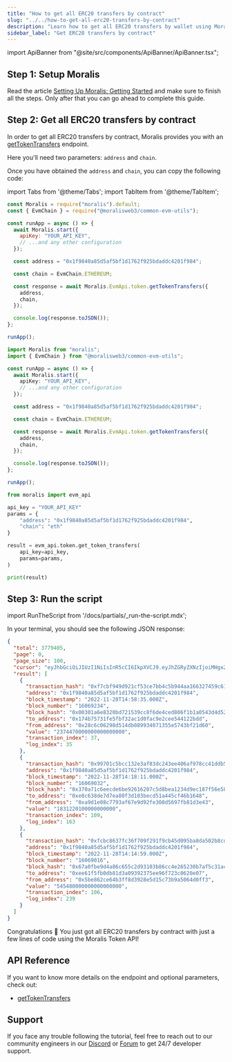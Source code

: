 ```yaml
---
title: "How to get all ERC20 transfers by contract"
slug: "../../how-to-get-all-erc20-transfers-by-contract"
description: "Learn how to get all ERC20 transfers by wallet using Moralis Token API."
sidebar_label: "Get ERC20 transfers by contract"
---
```


import ApiBanner from "@site/src/components/ApiBanner/ApiBanner.tsx";



## Step 1: Setup Moralis

Read the article [Setting Up Moralis: Getting Started](/web3-data-api/evm/get-your-api-key) and make sure to finish all the steps. Only after that you can go ahead to complete this guide.

## Step 2: Get all ERC20 transfers by contract

In order to get all ERC20 transfers by contract, Moralis provides you with an [getTokenTransfers](/web3-data-api/evm/reference/get-token-transfers) endpoint.

Here you'll need two parameters: `address` and `chain`.

Once you have obtained the `address` and `chain`, you can copy the following code:

import Tabs from '@theme/Tabs';
import TabItem from '@theme/TabItem';

<Tabs groupId="programming-language">
  <TabItem value="javascript" label="index.js (JavaScript)" default>

```javascript index.js
const Moralis = require("moralis").default;
const { EvmChain } = require("@moralisweb3/common-evm-utils");

const runApp = async () => {
  await Moralis.start({
    apiKey: "YOUR_API_KEY",
    // ...and any other configuration
  });

  const address = "0x1f9840a85d5af5bf1d1762f925bdaddc4201f984";

  const chain = EvmChain.ETHEREUM;

  const response = await Moralis.EvmApi.token.getTokenTransfers({
    address,
    chain,
  });

  console.log(response.toJSON());
};

runApp();
```

</TabItem>
<TabItem value="typescript" label="index.ts (TypeScript)">

```typescript index.ts
import Moralis from "moralis";
import { EvmChain } from "@moralisweb3/common-evm-utils";

const runApp = async () => {
  await Moralis.start({
    apiKey: "YOUR_API_KEY",
    // ...and any other configuration
  });

  const address = "0x1f9840a85d5af5bf1d1762f925bdaddc4201f984";

  const chain = EvmChain.ETHEREUM;

  const response = await Moralis.EvmApi.token.getTokenTransfers({
    address,
    chain,
  });

  console.log(response.toJSON());
};

runApp();
```

</TabItem>
<TabItem value="python" label="index.py (Python)">

```python index.py
from moralis import evm_api

api_key = "YOUR_API_KEY"
params = {
    "address": "0x1f9840a85d5af5bf1d1762f925bdaddc4201f984",
    "chain": "eth"
}

result = evm_api.token.get_token_transfers(
    api_key=api_key,
    params=params,
)

print(result)
```

</TabItem>
</Tabs>

## Step 3: Run the script

import RunTheScript from '/docs/partials/\_run-the-script.mdx';

<RunTheScript />

In your terminal, you should see the following JSON response:

```json
{
  "total": 3779405,
  "page": 0,
  "page_size": 100,
  "cursor": "eyJhbGciOiJIUzI1NiIsInR5cCI6IkpXVCJ9.eyJhZGRyZXNzIjoiMHgxZjk4NDBhODVkNWFmNWJmMWQxNzYyZjkyNWJkYWRkYzQyMDFmOTg0IiwiY2hhaW4iOiJldGgiLCJhcGlLZXlJZCI6MTkwNjU5LCJsaW1pdCI6MTAwLCJ0b3BpYzMiOiI9Om51bGwiLCJ0b19ibG9jayI6IjE2MDY4NTg4IiwicGFnZSI6MSwidG90YWwiOjM3Nzk0MDUsIm9mZnNldCI6MSwidWMiOnRydWUsImlhdCI6MTY2OTY0NzYwNH0.A_F4jCBNybeIMvG4CBwTnc5-40hIY7QtBu5SrKEiih8",
  "result": [
    {
      "transaction_hash": "0xf7cbf949d921cf53ce7bb4c5b944aa166327459c61c56a7c5057b0c9e89eaf2b",
      "address": "0x1f9840a85d5af5bf1d1762f925bdaddc4201f984",
      "block_timestamp": "2022-11-28T14:58:35.000Z",
      "block_number": "16069234",
      "block_hash": "0x00301a6e8320bd721539cc8f6de4ced806f1b1a0543d4d52153122731880523b",
      "to_address": "0x174b75731fe5fbf32ac1d0fac9e2cee544122bdd",
      "from_address": "0x28c6c06298d514db089934071355e5743bf21d60",
      "value": "2374470000000000000000",
      "transaction_index": 37,
      "log_index": 35
    },
    {
      "transaction_hash": "0x99701c5bcc132e3af83dc243ee406af978cc41ddb5e5a8b6616a48e198522881",
      "address": "0x1f9840a85d5af5bf1d1762f925bdaddc4201f984",
      "block_timestamp": "2022-11-28T14:18:11.000Z",
      "block_number": "16069032",
      "block_hash": "0x370a71c6eecde6be92616207c5d8bea1234d9ec187f56e585ec5335f7c7dfdd5",
      "to_address": "0xe8c638de7d7ea80f3d103becd51a445cf46b1648",
      "from_address": "0xa9d1e08c7793af67e9d92fe308d5697fb81d3e43",
      "value": "1831220100000000000",
      "transaction_index": 109,
      "log_index": 163
    },
    {
      "transaction_hash": "0xfcbc8637fc36f709f291f9cb45d095ba8da502b8cd2a2d023866a4d237553457",
      "address": "0x1f9840a85d5af5bf1d1762f925bdaddc4201f984",
      "block_timestamp": "2022-11-28T14:14:59.000Z",
      "block_number": "16069016",
      "block_hash": "0x67a0fbe9d4a86c655c2d93103b86cc4e265230b7af5c31acc407689c0f10bcd7",
      "to_address": "0xee61f5fb0db81d3a09392375ee96f723c0620e07",
      "from_address": "0x5be862ce64b3ff8d3928e5d15c73b9a5064d0ff3",
      "value": "545480000000000000000",
      "transaction_index": 106,
      "log_index": 239
    }
  ]
}
```

Congratulations 🥳 You just got all ERC20 transfers by contract with just a few lines of code using the Moralis Token API!

## API Reference

If you want to know more details on the endpoint and optional parameters, check out:

- [getTokenTransfers](/web3-data-api/evm/reference/get-token-transfers)

## Support

If you face any trouble following the tutorial, feel free to reach out to our community engineers in our [Discord](https://moralis.io/discord) or [Forum](https://forum.moralis.io) to get 24/7 developer support.
